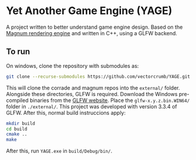 # Yet Another Game Engine (YAGE)

A project written to better understand game engine design. Based on the [Magnum rendering engine](https://magnum.graphics/) and written in C++, using a GLFW backend. 

## To run
On windows, clone the repository with submodules as:
```bash
git clone --recurse-submodules https://github.com/vectorcrumb/YAGE.git
```
This will clone the corrade and magnum repos into the `external/` folder. Alongside these directories, GLFW is required. Download the Windows pre-compiled binaries from the [GLFW website](https://www.glfw.org/download.html). Place the `glfw-x.y.z.bin.WIN64/` folder in `./external/`. This project was developed with version 3.3.4 of GLFW. After this, normal build instruccions apply:
```bash
mkdir build
cd build
cmake ..
make
```
After this, run `YAGE.exe` in `build/Debug/bin/`.